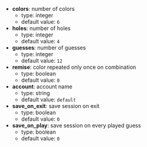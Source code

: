 - **colors**: number of colors
	- type: integer
	- default value: `6`
- **holes**: number of holes
	- type: integer
	- default value: `4`
- **guesses**: number of guesses
	- type: integer
	- default value: `12`
- **remise**: color repeated only once on combination
	- type: boolean
	- default value: `0`
- **account**: account name
	- type: string
	- default value: `default`
- **save_on_exit**: save session on exit
	- type: boolean
	- default value: `0`
- **save_on_play**: save session on every played guess
	- type: boolean
	- default value: `0`

